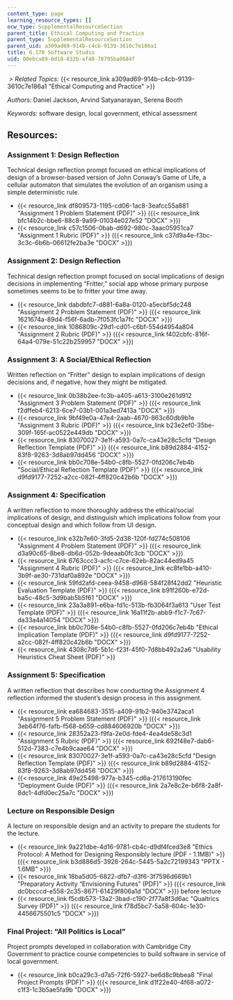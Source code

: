 ```yaml
---
content_type: page
learning_resource_types: []
ocw_type: SupplementalResourceSection
parent_title: Ethical Computing and Practice
parent_type: SupplementalResourceSection
parent_uid: a309ad69-914b-c4cb-9139-3610c7e186a1
title: 6.170 Software Studio
uid: 00ebca89-0d18-832b-af40-78795ba0684f
---
```


 _\> Related Topics:_ {{< resource_link a309ad69-914b-c4cb-9139-3610c7e186a1 "Ethical Computing and Practice" >}}

_Authors:_ Daniel Jackson, Arvind Satyanarayan, Serena Booth

_Keywords:_ software design, local government, ethical assessment

Resources: 
-----------

### Assignment 1: Design Reflection

Technical design reflection prompt focused on ethical implications of design of a browser-based version of John Conway’s Game of Life, a cellular automaton that simulates the evolution of an organism using a simple deterministic rule.

*   {{< resource_link df809573-1195-cd06-1ac8-3eafcc55a881 "Assignment 1 Problem Statement (PDF)" >}} ({{< resource_link bfc14b2c-bbe6-88c8-9a99-01034e027e52 "DOCX" >}})
*   {{< resource_link c57c1506-0bab-d692-980c-3aac05951ca7 "Assignment 1 Rubric (PDF)" >}} ({{< resource_link c37d9a4e-f3bc-3c3c-6b6b-06612fe2ba3e "DOCX" >}})

### Assignment 2: Design Reflection

Technical design reflection prompt focused on social implications of design decisions in implementing “Fritter,” social app whose primary purpose sometimes seems to be to fritter your time away.

*   {{< resource_link dabdbfc7-d881-6a8a-0120-a5ecbf5dc248 "Assignment 2 Problem Statement (PDF)" >}} ({{< resource_link 1621674a-89d4-f56f-6adb-7f053fc1a7fc "DOCX" >}})
*   {{< resource_link 1086809c-29d1-cd01-c6bf-554d4954a804 "Assignment 2 Rubric (PDF)" >}} ({{< resource_link f402cbfc-816f-64a4-079e-51c22b259957 "DOCX" >}})

### Assignment 3: A Social/Ethical Reflection

Written reflection on “Fritter” design to explain implications of design decisions and, if negative, how they might be mitigated.

*   {{< resource_link 0b38b2ee-fc3b-a405-a613-3100e261d912 "Assignment 3 Problem Statement (PDF)" >}} ({{< resource_link f2dffeb4-6213-6ce7-03b1-001a3ed7413a "DOCX" >}})
*   {{< resource_link 9bf49e0a-47e4-2aab-4670-863c60db9b1e "Assignment 3 Rubric (PDF)" >}} ({{< resource_link b23e2ef0-35be-309f-165f-ac0522e449db "DOCX" >}})
*   {{< resource_link 83070027-3e1f-a593-0a7c-ca43e28c5cfd "Design Reflection Template (PDF)" >}} ({{< resource_link b89d2884-4152-83f8-9263-3d8ab97dd456 "DOCX" >}})
*   {{< resource_link bb0c708e-54b0-c8fb-5527-0fd206c7eb4b "Social/Ethical Reflection Template (PDF)" >}} ({{< resource_link d9fd9177-7252-a2cc-082f-4ff820c42b6b "DOCX" >}})

### Assignment 4: Specification

A written reflection to more thoroughly address the ethical/social implications of design, and distinguish which implications follow from your conceptual design and which follow from UI design. 

*   {{< resource_link e32b7e60-3fd5-2d38-120f-fd274c508106 "Assignment 4 Problem Statement (PDF)" >}} ({{< resource_link d3a90c65-8be8-db6d-052b-9deaab0fc3cb "DOCX" >}})
*   {{< resource_link 6763ccc3-acfc-c7ce-62eb-82ac44ed9a45 "Assignment 4 Rubric (PDF)" >}} ({{< resource_link ec8fe1bb-a410-3b9f-ae30-731daf0a892e "DOCX" >}})
*   {{< resource_link 59fd2afd-ceea-9458-d968-584f28f42dd2 "Heuristic Evaluation Template (PDF)" >}} ({{< resource_link b91f260b-e72d-ba5c-48c5-3d9bab5b5f61 "DOCX" >}})
*   {{< resource_link 23a3a891-e6ba-fd1c-513b-fb3064f3a613 "User Test Template (PDF)" >}} ({{< resource_link 16a11f2b-abb9-f1c7-7c67-da33a4a14054 "DOCX" >}})
*   {{< resource_link bb0c708e-54b0-c8fb-5527-0fd206c7eb4b "Ethical Implication Template (PDF)" >}} ({{< resource_link d9fd9177-7252-a2cc-082f-4ff820c42b6b "DOCX" >}})
*   {{< resource_link 4308c7d6-5b1c-f23f-45f0-7d8bb492a2a6 "Usability Heuristics Cheat Sheet (PDF)" >}}

### Assignment 5: Specification

A written reflection that describes how conducting the Assignment 4 reflection informed the student’s design process in this assignment. 

*   {{< resource_link ea684683-3515-a409-91b2-940e3742aca1 "Assignment 5 Problem Statement (PDF)" >}} ({{< resource_link 3eb64f76-fafb-f568-b659-cd884606920b "DOCX" >}})
*   {{< resource_link 28352a23-f9fa-2e0d-fde4-4ea4de58c3d1 "Assignment 5 Rubric (PDF)" >}} ({{< resource_link 692f48e7-dab6-512d-7383-c7e4b9caae64 "DOCX" >}})
*   {{< resource_link 83070027-3e1f-a593-0a7c-ca43e28c5cfd "Design Reflection Template (PDF)" >}} ({{< resource_link b89d2884-4152-83f8-9263-3d8ab97dd456 "DOCX" >}})
*   {{< resource_link 49e25498-977a-b345-cd6a-217613190fec "Deployment Guide (PDF)" >}} ({{< resource_link 2a7e8c2e-b6f8-2a8f-8dc1-4dfd0ec25a7c "DOCX" >}})

### Lecture on Responsible Design

A lecture on responsible design and an activity to prepare the students for the lecture.

*   {{< resource_link 9a221dbe-4d16-9781-cb4c-d9df4fced3e8 "Ethics Protocol: A Method for Designing Responsibly lecture (PDF - 1.1MB)" >}} ({{< resource_link b3d886d5-3926-264c-5445-5a2c72199343 "PPTX - 1.6MB" >}})
*   {{< resource_link 18ba5d05-6822-dfb7-d3f6-3f7596d669b1 "Preparatory Activity “Envisioning Futures” (PDF)" >}} ({{< resource_link dc0bcccd-e558-2c35-8671-61429f806a1d "DOCX" >}}) before lecture
*   {{< resource_link f5cdb573-13a2-3bad-c190-2f77a8f3d6ac "Qualtrics Survey (PDF)" >}} ({{< resource_link f78d5bc7-5a58-604c-1e30-4456675501c5 "DOCX" >}})

### Final Project: “All Politics is Local”

Project prompts developed in collaboration with Cambridge City Government to practice course competencies to build software in service of local government.

*   {{< resource_link b0ca29c3-d7a5-72f6-5927-be6d8c9bbea8 "Final Project Prompts (PDF)" >}} ({{< resource_link d1f22e40-4f68-a072-c1f3-1c3b5ae5fa9b "DOCX" >}})